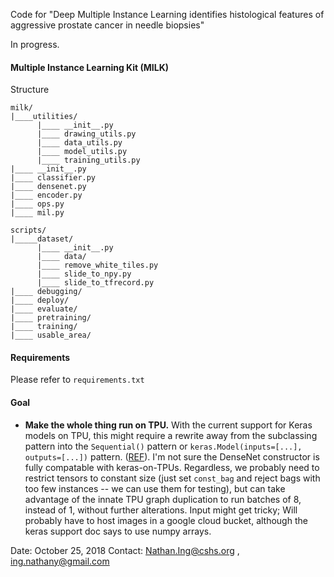 Code for "Deep Multiple Instance Learning identifies histological features of aggressive prostate cancer in needle biopsies"

In progress.

#### Multiple Instance Learning Kit (MILK)

Structure
```
milk/
|____utilities/
      |____ __init__.py
      |____ drawing_utils.py
      |____ data_utils.py
      |____ model_utils.py
      |____ training_utils.py
|____ __init__.py
|____ classifier.py
|____ densenet.py
|____ encoder.py
|____ ops.py
|____ mil.py

scripts/
|_____dataset/
      |____ __init__.py
      |____ data/
      |____ remove_white_tiles.py
      |____ slide_to_npy.py
      |____ slide_to_tfrecord.py
|____ debugging/
|____ deploy/
|____ evaluate/
|____ pretraining/
|____ training/
|____ usable_area/

```

#### Requirements
Please refer to `requirements.txt`

#### Goal
- **Make the whole thing run on TPU.** With the current support for Keras models on TPU, this might require a rewrite away from the subclassing pattern into the `Sequential()` pattern or `keras.Model(inputs=[...], outputs=[...])` pattern. ([REF](https://github.com/tensorflow/tensorflow/blob/master/tensorflow/contrib/tpu/python/tpu/keras_support.py)). I'm not sure the DenseNet constructor is fully compatable with keras-on-TPUs. Regardless, we probably need to restrict tensors to constant size (just set `const_bag` and reject bags with too few instances -- we can use them for testing), but can take advantage of the innate TPU graph duplication to run batches of 8, instead of 1, without further alterations. Input might get tricky; Will probably have to host images in a google cloud bucket, although the keras support doc says to use numpy arrays.

Date: October 25, 2018
Contact: Nathan.Ing@cshs.org , ing.nathany@gmail.com
